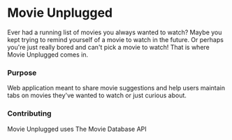 # Movie Unplugged
Ever had a running list of movies you always wanted to watch? Maybe you kept trying to remind yourself of a movie to watch in the future.
Or perhaps you're just really bored and can't pick a movie to watch! That is where Movie Unplugged comes in.

### Purpose
Web application meant to share movie suggestions and help users maintain tabs on movies they've wanted to watch or just curious about.

### Contributing
Movie Unplugged uses The Movie Database API
